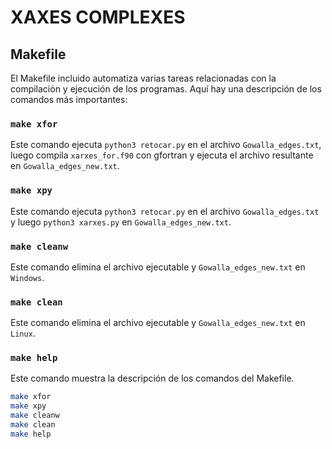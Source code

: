 # XAXES COMPLEXES

## Makefile

El Makefile incluido automatiza varias tareas relacionadas con la compilación y ejecución de los programas. Aquí hay una descripción de los comandos más importantes:



### `make xfor`

Este comando ejecuta `python3 retocar.py` en el archivo `Gowalla_edges.txt`, luego compila `xarxes_for.f90` con gfortran y ejecuta el archivo resultante en `Gowalla_edges_new.txt`.



### `make xpy`

Este comando ejecuta `python3 retocar.py` en el archivo `Gowalla_edges.txt` y luego `python3 xarxes.py` en `Gowalla_edges_new.txt`.



### `make cleanw`

Este comando elimina el archivo ejecutable y `Gowalla_edges_new.txt` en `Windows`.



### `make clean`

Este comando elimina el archivo ejecutable y `Gowalla_edges_new.txt` en `Linux`.



### `make help`

Este comando muestra la descripción de los comandos del Makefile.


```bash
make xfor
make xpy
make cleanw
make clean
make help
```